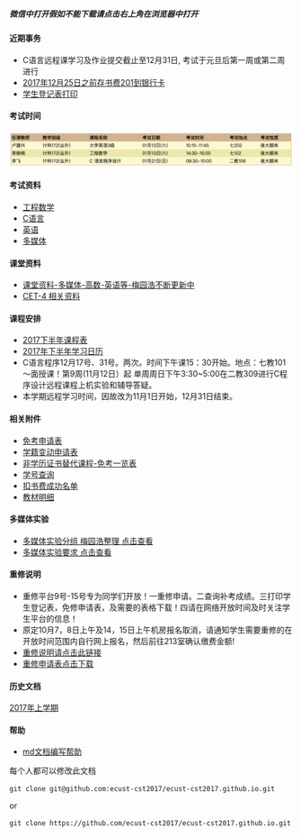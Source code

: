 ##### 微信中打开假如不能下载请点击右上角在浏览器中打开

#### 近期事务
- C语言远程课学习及作业提交截止至12月31日, 考试于元旦后第一周或第二周进行
- [2017年12月25日之前存书费201到银行卡](http://jxjy.ecust.edu.cn/ShowNewsContent.aspx?NewId=3747&pk=153)
- [学生登记表打印](2017-second-half/dayin.jpg)

#### 考试时间
<img src="2017-second-half/exam_schedule.png" width="600px" />

#### 考试资料
- [工程数学](2017-second-half/math/exam.md)
- [C语言](2017-second-half/c/exam.md)
- [英语](2017-second-half/english/exam.md)
- [多媒体](2017-second-half/duomeiti/exam.md)

#### 课堂资料
- [课堂资料-多媒体-高数-英语等-梅园浩不断更新中](https://pan.baidu.com/s/1b5cj6Y#list/path=%2F)
- [CET-4 相关资料](cet4/readme.md)

#### 课程安排
- [2017下半年课程表](2017-second-half/课程表.png)
- [2017年下半年学习日历](2017-second-half/2017年下半年学习日历.doc)
- C语言程序12月17号、31号。两次。时间下午课15：30开始。地点：七教101～面授课！第9周(11月12日）起 单周周日下午3:30~5:00在二教309进行C程序设计远程课程上机实验和辅导答疑。
- 本学期远程学习时间，因故改为11月1日开始，12月31日结束。

#### 相关附件
- [免考申请表](attachment/免考申请表.doc)
- [学籍变动申请表](attachment/学籍变动申请表.doc)
- [非学历证书替代课程-免考一览表](attachment/非学历证书替代课程（免考）一览表.xls)
- [学号查询](attachment/xuehao.png)
- [扣书费成功名单](2017-second-half/扣书费成功名单.jpeg)
- [教材明细](2017-second-half/教材明细.jpeg)

#### 多媒体实验
- [多媒体实验分组 梅园浩整理 点击查看](2017-second-half/多媒体实验分组.jpeg)
- [多媒体实验要求 点击查看](2017-second-half/多媒体实验要求.png)

#### 重修说明
- 重修平台9号-15号专为同学们开放！一重修申请。二查询补考成绩。三打印学生登记表，免修申请表，及需要的表格下载！四请在网络开放时间及时关注学生平台的信息！
- 原定10月7，8日上午及14，15日上午机房报名取消，请通知学生需要重修的在开放时间范围内自行网上报名，然后前往213室确认缴费金额!
- [重修说明请点击此链接](2017-second-half/chongxiu/read.md)
- [重修申请表点击下载](2017-second-half/chongxiu/重修申请表.doc)
  
#### 历史文档
[2017年上学期](2017-first-half.md)

#### 帮助
- [md文档编写帮助](github-pages-help.md)

每个人都可以修改此文档
```
git clone git@github.com:ecust-cst2017/ecust-cst2017.github.io.git
```
or
```angular2html
git clone https://github.com/ecust-cst2017/ecust-cst2017.github.io.git
```